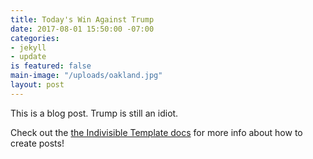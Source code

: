 ```yaml
---
title: Today's Win Against Trump
date: 2017-08-01 15:50:00 -07:00
categories:
- jekyll
- update
is featured: false
main-image: "/uploads/oakland.jpg"
layout: post
---
```


This is a blog post.  Trump is still an idiot.

Check out the [the Indivisible Template docs](http://indivisibletemplate.com/documentation/) for more info about how to create posts!